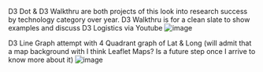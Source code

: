 
D3 Dot & D3 Walkthru are both projects of this look into research success by technology category over year. D3 Walkthru is for a clean slate to show examples and discuss D3 Logistics via Youtube
![image](https://github.com/frankie-g1/myjsvizwalkthrus/assets/47835157/7e23d852-64b4-4b14-90aa-aeca511328ec)


D3 Line Graph attempt with 4 Quadrant graph of Lat & Long (will admit that a map background with I think Leaflet Maps? Is a future step once I arrive to know more about it)
![image](https://github.com/frankie-g1/myjsvizwalkthrus/assets/47835157/44001819-5559-4b61-9a41-eb4ba88e19f6)
